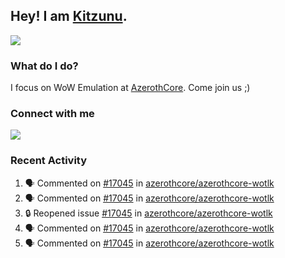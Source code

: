 ## Hey! I am [Kitzunu](https://Github.com/Kitzunu).

<!--<a href="https://github-readme-stats.kitzunu.vercel.app/api?username=Kitzunu&show_icons=true&theme=dark">
  <img align="center" src="https://github-readme-stats.kitzunu.vercel.app/api?username=Kitzunu&show_icons=true&theme=dark" />
</a>-->
<a href="https://github-readme-stats.kitzunu.vercel.app/api?username=Kitzunu&show_icons=true&theme=dark">
  <img align="center" src="https://github-readme-stats.vercel.app/api/top-langs/?username=Kitzunu&layout=compact&theme=dark" />
</a>

### What do I do?

I focus on WoW Emulation at [AzerothCore](https://Github.com/AzerothCore). Come join us ;)

### Connect with me
[![](https://img.shields.io/badge/AzerothCore%20Discord-Connect%20with%20me!-green)](https://discord.com/invite/gkt4y2x)

### Recent Activity

<!--START_SECTION:activity-->
1. 🗣 Commented on [#17045](https://github.com/azerothcore/azerothcore-wotlk/issues/17045#issuecomment-1686740376) in [azerothcore/azerothcore-wotlk](https://github.com/azerothcore/azerothcore-wotlk)
2. 🗣 Commented on [#17045](https://github.com/azerothcore/azerothcore-wotlk/issues/17045#issuecomment-1686737902) in [azerothcore/azerothcore-wotlk](https://github.com/azerothcore/azerothcore-wotlk)
3. 🔒 Reopened issue [#17045](https://github.com/azerothcore/azerothcore-wotlk/issues/17045) in [azerothcore/azerothcore-wotlk](https://github.com/azerothcore/azerothcore-wotlk)
4. 🗣 Commented on [#17045](https://github.com/azerothcore/azerothcore-wotlk/issues/17045#issuecomment-1686737541) in [azerothcore/azerothcore-wotlk](https://github.com/azerothcore/azerothcore-wotlk)
5. 🗣 Commented on [#17045](https://github.com/azerothcore/azerothcore-wotlk/issues/17045#issuecomment-1685399313) in [azerothcore/azerothcore-wotlk](https://github.com/azerothcore/azerothcore-wotlk)
<!--END_SECTION:activity-->
